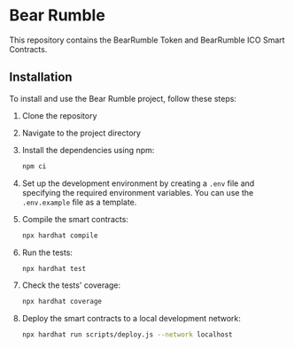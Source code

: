 # Bear Rumble 

This repository contains the BearRumble Token and BearRumble ICO Smart Contracts.

## Installation

To install and use the Bear Rumble project, follow these steps:

1. Clone the repository

2. Navigate to the project directory

3. Install the dependencies using npm:

    ```bash
    npm ci
    ```

4. Set up the development environment by creating a `.env` file and specifying the required environment variables. You can use the `.env.example` file as a template.

5. Compile the smart contracts:

    ```bash
    npx hardhat compile
    ```

6. Run the tests:

    ```bash
    npx hardhat test
    ```

7. Check the tests' coverage:

    ```bash
    npx hardhat coverage
    ```

8. Deploy the smart contracts to a local development network:

    ```bash
    npx hardhat run scripts/deploy.js --network localhost
    ```
